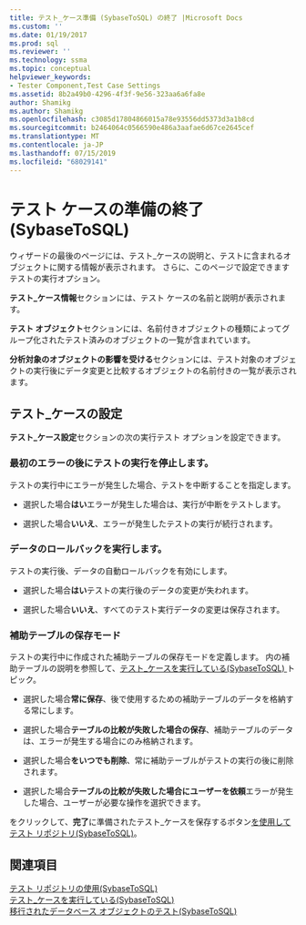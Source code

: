 ```yaml
---
title: テスト_ケース準備 (SybaseToSQL) の終了 |Microsoft Docs
ms.custom: ''
ms.date: 01/19/2017
ms.prod: sql
ms.reviewer: ''
ms.technology: ssma
ms.topic: conceptual
helpviewer_keywords:
- Tester Component,Test Case Settings
ms.assetid: 8b2a49b0-4296-4f3f-9e56-323aa6a6fa8e
author: Shamikg
ms.author: Shamikg
ms.openlocfilehash: c3085d17804866015a78e93556dd5373d3a1b8cd
ms.sourcegitcommit: b2464064c0566590e486a3aafae6d67ce2645cef
ms.translationtype: MT
ms.contentlocale: ja-JP
ms.lasthandoff: 07/15/2019
ms.locfileid: "68029141"
---
```

# <a name="finishing-test-case-preparation-sybasetosql"></a>テスト ケースの準備の終了 (SybaseToSQL)
ウィザードの最後のページには、テスト_ケースの説明と、テストに含まれるオブジェクトに関する情報が表示されます。 さらに、このページで設定できますテストの実行オプション。  
  
**テスト_ケース情報**セクションには、テスト ケースの名前と説明が表示されます。  
  
**テスト オブジェクト**セクションには、名前付きオブジェクトの種類によってグループ化されたテスト済みのオブジェクトの一覧が含まれています。  
  
**分析対象のオブジェクトの影響を受ける**セクションには、テスト対象のオブジェクトの実行後にデータ変更と比較するオブジェクトの名前付きの一覧が表示されます。  
  
## <a name="test-case-settings"></a>テスト_ケースの設定  
**テスト_ケース設定**セクションの次の実行テスト オプションを設定できます。  
  
### <a name="stop-test-execution-after-first-failure"></a>最初のエラーの後にテストの実行を停止します。  
テストの実行中にエラーが発生した場合、テストを中断することを指定します。  
  
-   選択した場合**はい**エラーが発生した場合は、実行が中断をテストします。  
  
-   選択した場合**いいえ**、エラーが発生したテストの実行が続行されます。  
  
### <a name="perform-data-rollback"></a>データのロールバックを実行します。  
テストの実行後、データの自動ロールバックを有効にします。  
  
-   選択した場合**はい**テストの実行後のデータの変更が失われます。  
  
-   選択した場合**いいえ**、すべてのテスト実行データの変更は保存されます。  
  
### <a name="auxiliary-tables-saving-mode"></a>補助テーブルの保存モード  
テストの実行中に作成された補助テーブルの保存モードを定義します。 内の補助テーブルの説明を参照して、[テスト_ケースを実行している&#40;SybaseToSQL&#41; ](../../ssma/sybase/running-test-cases-sybasetosql.md)トピック。  
  
-   選択した場合**常に保存**、後で使用するための補助テーブルのデータを格納する常にします。  
  
-   選択した場合**テーブルの比較が失敗した場合の保存**、補助テーブルのデータは、エラーが発生する場合にのみ格納されます。  
  
-   選択した場合**をいつでも削除**、常に補助テーブルがテストの実行の後に削除されます。  
  
-   選択した場合**テーブルの比較が失敗した場合にユーザーを依頼**エラーが発生した場合、ユーザーが必要な操作を選択できます。  
  
をクリックして、**完了**に準備されたテスト_ケースを保存するボタン[を使用してテスト リポジトリ&#40;SybaseToSQL&#41;](../../ssma/sybase/using-test-repositories-sybasetosql.md)。  
  
## <a name="see-also"></a>関連項目  
[テスト リポジトリの使用&#40;SybaseToSQL&#41;](../../ssma/sybase/using-test-repositories-sybasetosql.md)  
[テスト_ケースを実行している&#40;SybaseToSQL&#41;](../../ssma/sybase/running-test-cases-sybasetosql.md)  
[移行されたデータベース オブジェクトのテスト&#40;SybaseToSQL&#41;](../../ssma/sybase/testing-migrated-database-objects-sybasetosql.md)  
  
